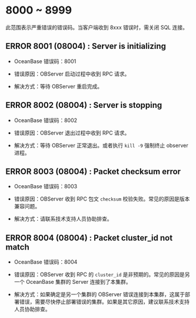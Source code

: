 8000 \~ 8999 
=================================

此范围表示严重错误的错误码。当客户端收到 8xxx 错误时，需关闭 SQL 连接。

ERROR 8001 (08004) : Server is initializing 
----------------------------------------------------------------

* OceanBase 错误码：8001

  

* 错误原因：OBServer 启动过程中收到 RPC 请求。

  

* 解决方式：等待 OBServer 重启完成。

  




ERROR 8002 (08004) : Server is stopping 
------------------------------------------------------------

* OceanBase 错误码：8002

  

* 错误原因：OBServer 退出过程中收到 RPC 请求。

  

* 解决方式：等待 OBServer 正常退出。或者执行 `kill -9` 强制终止 observer 进程。

  




ERROR 8003 (08004) : Packet checksum error 
---------------------------------------------------------------

* OceanBase 错误码：8003

  

* 错误原因：OBServer 收到 RPC 包文 `checksum` 校验失败。常见的原因是版本兼容问题。

  

* 解决方式：请联系技术支持人员协助排查。

  




ERROR 8004 (08004) : Packet cluster_id not match 
---------------------------------------------------------------------

* OceanBase 错误码：8004

  

* 错误原因：OBServer 收到 RPC 的 `cluster_id` 是非预期的。常见的原因是另一个 OceanBase 集群的 Server 连接到了本集群。

  

* 解决方式：如果确定是另一个集群的 OBServer 错误连接到本集群，这属于部署错误，需要尽快停止部署错误的集群。如果是其它原因，建议联系技术支持人员协助排查。

  




